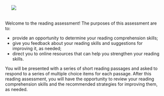 <p><img src="https://raw.githubusercontent.com/DAACS/DAACS-Website/master/assessments/reading/hand-vintage-old-book.jpg"  class="pull-right" style="padding:20px 0 20px 20px; max-width:400px;"></p>

Welcome to the reading assessment! The purposes of this assessment are to:

* provide an opportunity to determine your reading comprehension skills;
* give you feedback about your reading skills and suggestions for improving it, as needed;
* direct you to online resources that can help you strengthen your reading skills.

You will be presented with a series of short reading passages and asked to respond to a series of multiple choice items for each passage. After this reading assessment, you will have the opportunity to review your reading comprehension skills and the recommended strategies for improving them, as needed. 

